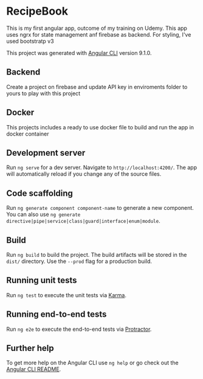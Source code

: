 # RecipeBook
This is my first angular app, outcome of my training on Udemy.
This app uses ngrx for state management anf firebase as backend.
For styling, I've used bootstratp v3

This project was generated with [Angular CLI](https://github.com/angular/angular-cli) version 9.1.0.

## Backend
Create a project on firebase and update API key in enviroments folder to yours to play with this project

## Docker
This projects includes a ready to use docker file to build and run the app in docker container

## Development server

Run `ng serve` for a dev server. Navigate to `http://localhost:4200/`. The app will automatically reload if you change any of the source files.

## Code scaffolding

Run `ng generate component component-name` to generate a new component. You can also use `ng generate directive|pipe|service|class|guard|interface|enum|module`.

## Build

Run `ng build` to build the project. The build artifacts will be stored in the `dist/` directory. Use the `--prod` flag for a production build.

## Running unit tests

Run `ng test` to execute the unit tests via [Karma](https://karma-runner.github.io).

## Running end-to-end tests

Run `ng e2e` to execute the end-to-end tests via [Protractor](http://www.protractortest.org/).

## Further help

To get more help on the Angular CLI use `ng help` or go check out the [Angular CLI README](https://github.com/angular/angular-cli/blob/master/README.md).
